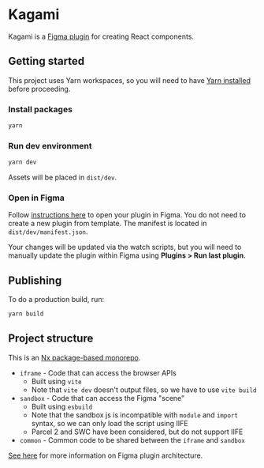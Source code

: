 # Kagami

Kagami is a [Figma plugin](https://www.figma.com/community/plugin/1158610128178447057) for creating React components.

## Getting started

This project uses Yarn workspaces, so you will need to have [Yarn installed](https://yarnpkg.com/getting-started/install) before proceeding.

### Install packages

```sh
yarn
```

### Run dev environment

```sh
yarn dev
```

Assets will be placed in `dist/dev`.

### Open in Figma

Follow [instructions here](https://help.figma.com/hc/en-us/articles/360042786733-Create-a-plugin-for-development#Create_a_plugin) to open your plugin in Figma. You do not need to create a new plugin from template. The manifest is located in `dist/dev/manifest.json`.

Your changes will be updated via the watch scripts, but you will need to manually update the plugin within Figma using **Plugins > Run last plugin**.

## Publishing

To do a production build, run:

```sh
yarn build
```

## Project structure

This is an [Nx package-based monorepo](https://nx.dev/tutorials/package-based-repo-tutorial).

- `iframe` - Code that can access the browser APIs
  - Built using `vite`
  - Note that `vite dev` doesn't output files, so we have to use `vite build`
- `sandbox` - Code that can access the Figma "scene"
  - Built using `esbuild`
  - Note that the sandbox js is incompatible with `module` and `import` syntax, so we can only load the script using IIFE
  - Parcel 2 and SWC have been considered, but do not support IIFE
- `common` - Common code to be shared between the `iframe` and `sandbox`

[See here](https://www.figma.com/plugin-docs/how-plugins-run) for more information on Figma plugin architecture.

